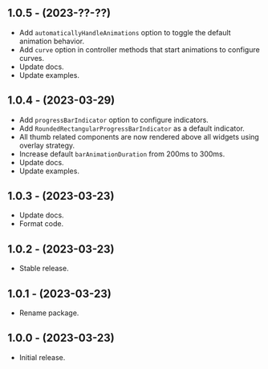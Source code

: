 ## 1.0.5 - (2023-??-??)

* Add `automaticallyHandleAnimations` option to toggle the default animation behavior.
* Add `curve` option in controller methods that start animations to configure curves.
* Update docs.
* Update examples.

## 1.0.4 - (2023-03-29)

* Add `progressBarIndicator` option to configure indicators.
* Add `RoundedRectangularProgressBarIndicator` as a default indicator.
* All thumb related components are now rendered above all widgets using overlay strategy.
* Increase default `barAnimationDuration` from 200ms to 300ms.
* Update docs.
* Update examples.

## 1.0.3 - (2023-03-23)

* Update docs.
* Format code.

## 1.0.2 - (2023-03-23)

* Stable release.

## 1.0.1 - (2023-03-23)

* Rename package.

## 1.0.0 - (2023-03-23)

* Initial release.
